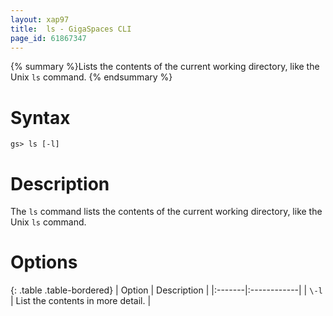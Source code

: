 ```yaml
---
layout: xap97
title:  ls - GigaSpaces CLI
page_id: 61867347
---
```


{% summary %}Lists the contents of the current working directory, like the Unix `ls` command. {% endsummary %}

# Syntax

    gs> ls [-l]

# Description

The `ls` command lists the contents of the current working directory, like the Unix `ls` command.

# Options

{: .table .table-bordered}
| Option | Description |
|:-------|:------------|
| `\-l` | List the contents in more detail. |
